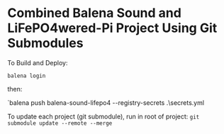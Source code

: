 # Combined Balena Sound and LiFePO4wered-Pi Project Using Git Submodules

To Build and Deploy:

`balena login`

then:

`balena push balena-sound-lifepo4 --registry-secrets .\secrets.yml

To update each project (git submodule), run in root of project:
`git submodule update --remote --merge`
